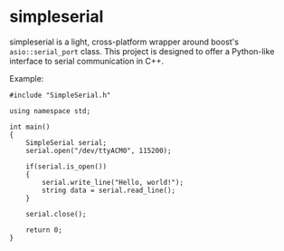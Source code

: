 # simpleserial

simpleserial is a light, cross-platform wrapper around boost's `asio::serial_port` class. This
project is designed to offer a Python-like interface to serial communication in C++.

Example:
```
#include "SimpleSerial.h"

using namespace std;

int main()
{
    SimpleSerial serial;
    serial.open("/dev/ttyACM0", 115200);

    if(serial.is_open())
    {
        serial.write_line("Hello, world!");
        string data = serial.read_line();
    }

    serial.close();

    return 0;
}
```

